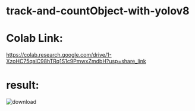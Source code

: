 # track-and-countObject-with-yolov8
# Colab Link:
https://colab.research.google.com/drive/1-XzoHC75qalC98hTRq1S1c9PmwxZmdbH?usp=share_link
# result:
![download](https://user-images.githubusercontent.com/98689629/214844783-82c71772-b8fd-4a47-bff6-014fbfc50715.png)
